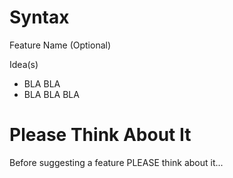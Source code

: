 # Syntax

Feature Name (Optional)

Idea(s)
- BLA BLA
- BLA BLA BLA

# Please Think About It

Before suggesting a feature PLEASE think about it...

